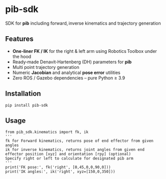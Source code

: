 # pib-sdk
SDK for **pib** including forward, inverse kinematics and trajectory generation

## Features
* **One‑liner FK / IK** for the right & left arm using Robotics Toolbox under the hood  
* Ready‑made Denavit‑Hartenberg (DH) parameters for **pib**  
* Multi point trajectory generation
* Numeric **Jacobian** and analytical **pose error** utilities  
* Zero ROS / Gazebo dependencies – pure Python ≥ 3.9  

## Installation
```
pip install pib-sdk
```

## Usage
```
from pib_sdk.kinematics import fk, ik
'''
fk for Forward kinematics, returns pose of end effector from given angles
ik for inverse kinematics, returns joint angles from given end effector position [xyz] and orientation [rpy] (optional)
Specify right or left to calculate for designated pib arm
'''
print('FK pose:', fk('right', [0,45,0,0,90,0]))
print('IK angles:', ik('right', xyz=[150,0,350]))
```
